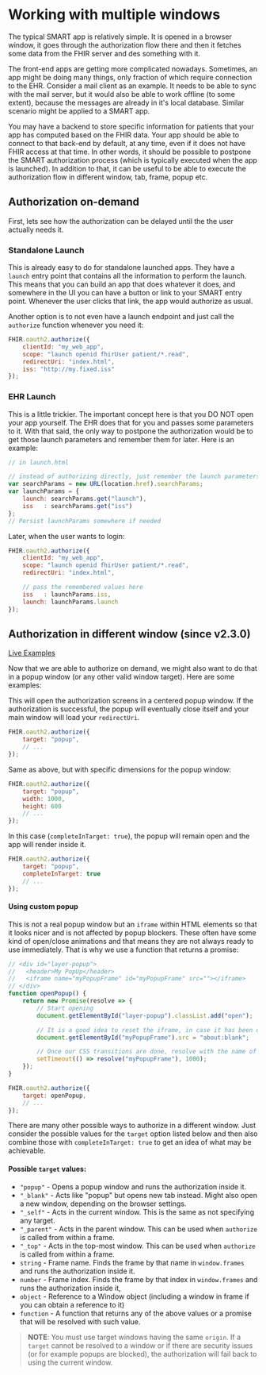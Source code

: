 # Working with multiple windows

The typical SMART app is relatively simple. It is opened in a browser window, it
goes through the authorization flow there and then it fetches some data from the
FHIR server and des something with it.

The front-end apps are getting more complicated nowadays. Sometimes, an app might
be doing many things, only fraction of which require connection to the EHR. Consider
a mail client as an example. It needs to be able to sync with the mail server, but
it would also be able to work offline (to some extent), because the messages are
already in it's local database. Similar scenario might be applied to a SMART app.

You may have a backend to store specific information for patients that your app
has computed based on the FHIR data. Your app should be able to connect to that
back-end by default, at any time, even if it does not have FHIR access at that time.
In other words, it should be possible to postpone the SMART authorization process 
(which is typically executed when the app is launched). In addition to that, it
can be useful to be able to execute the authorization flow in different window,
tab, frame, popup etc.

##  Authorization on-demand
First, lets see how the authorization can be delayed until the the user actually
needs it.

### Standalone Launch
This is already easy to do for standalone launched apps. They have a `launch` entry
point that contains all the information to perform the launch. This means that
you can build an app that does whatever it does, and somewhere in the UI you can
have a button or link to your SMART entry point. Whenever the user clicks that
link, the app would authorize as usual.

Another option is to not even have a launch endpoint and just call the `authorize`
function whenever you need it:
```js
FHIR.oauth2.authorize({
    clientId: "my_web_app",
    scope: "launch openid fhirUser patient/*.read",
    redirectUri: "index.html",
    iss: "http://my.fixed.iss"
});
```

### EHR Launch
This is a little trickier. The important concept here is that you DO NOT open
your app yourself. The EHR does that for you and passes some parameters to it.
With that said, the only way to postpone the authorization would be to get those
launch parameters and remember them for later. Here is an example:

```js
// in launch.html

// instead of authorizing directly, just remember the launch parameters
var searchParams = new URL(location.href).searchParams;
var launchParams = {
    launch: searchParams.get("launch"),
    iss   : searchParams.get("iss")
};
// Persist launchParams somewhere if needed
```

Later, when the user wants to login:
```js
FHIR.oauth2.authorize({
    clientId: "my_web_app",
    scope: "launch openid fhirUser patient/*.read",
    redirectUri: "index.html",

    // pass the remembered values here
    iss   : launchParams.iss,
    launch: launchParams.launch
});
```

##  Authorization in different window (since v2.3.0)
[Live Examples](https://fmv99.csb.app/)


Now that we are able to authorize on demand, we might also want to do that in a
popup window (or any other valid window target). Here are some examples:

This will open the authorization screens in a centered popup window. If the
authorization is successful, the popup will eventually close itself and your
main window will load your `redirectUri`.
```js
FHIR.oauth2.authorize({
    target: "popup",
    // ...
});
```

Same as above, but with specific dimensions for the popup window:
```js
FHIR.oauth2.authorize({
    target: "popup",
    width: 1000,
    height: 600
    // ...
});
```

In this case (`completeInTarget: true`), the popup will remain open and the app
will render inside it.
```js
FHIR.oauth2.authorize({
    target: "popup",
    completeInTarget: true
    // ...
});
```

#### Using custom popup
This is not a real popup window but an `iframe` within HTML
elements so that it looks nicer and is not affected by popup blockers. These often have some kind of open/close animations and that means they are not always ready
to use immediately. That is why we use a function that returns a promise:
```js
// <div id="layer-popup">
//   <header>My PopUp</header>
//   <iframe name="myPopupFrame" id="myPopupFrame" src=""></iframe>
// </div>
function openPopup() {
    return new Promise(resolve => {
        // Start opening
        document.getElementById("layer-popup").classList.add("open");

        // It is a good idea to reset the iframe, in case it has been opened before
        document.getElementById("myPopupFrame").src = "about:blank";

        // Once our CSS transitions are done, resolve with the name of our frame
        setTimeout(() => resolve("myPopupFrame"), 1000);
    });
}

FHIR.oauth2.authorize({
    target: openPopup,
    // ...
});
```

There are many other possible ways to authorize in a different window. Just consider the possible values for the `target` option listed below and then also combine those with `completeInTarget: true` to get an idea of what may be achievable.

#### Possible `target` values:
- `"popup"` - Opens a popup window and runs the authorization inside it.
- `"_blank"` - Acts like "popup" but opens new tab instead. Might also open a new
  window, depending on the browser settings.
- `"_self"` - Acts in the current window. This is the same as not specifying any target.
- `"_parent"` - Acts in the parent window. This can be used when `authorize` is called
  from within a frame.
- `"_top"` - Acts in the top-most window. This can be used when `authorize` is called
  from within a frame.
- `string` - Frame name. Finds the frame by that name in `window.frames` and runs the
  authorization inside it.
- `number` - Frame index. Finds the frame by that index in `window.frames` and runs the
  authorization inside it,
- `object` - Reference to a Window object (including a window in frame if you can obtain a reference to it)
- `function` - A function that returns any of the above values or a promise that will
  be resolved with such value.

> **NOTE**: You must use target windows having the same `origin`. If a `target` cannot be resolved to a window or if there are security issues (or for example popups are blocked), the authorization will fail back to using the current window.
